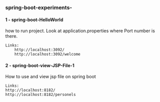 ### spring-boot-experiments-

#### 1 - spring-boot-HelloWorld
how to run project. Look at application.properties where Port number is there. 
``` 
Links: 
    http://localhost:3092/  
    http://localhost:3092/welcome
```
#### 2 - spring-boot-view-JSP-File-1
How to use and view jsp file on spring boot
``` 
Links: 
http://localhost:8182/
http://localhost:8182/personels
```


